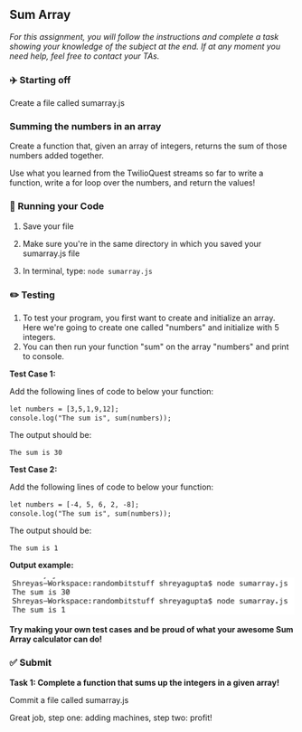 ## Sum Array

*For this assignment, you will follow the instructions and complete a task showing your knowledge of the subject at the end. If at any moment you need help, feel free to contact your TAs.*

### :airplane: Starting off

Create a file called sumarray.js

### Summing the numbers in an array

Create a function that, given an array of integers, returns the sum of those numbers added together.

Use what you learned from the TwilioQuest streams so far to write a function, write a for loop over the numbers, and return the values!

### :red_car: Running your Code

1. Save your file

2. Make sure you're in the same directory in which you saved your sumarray.js file

3. In terminal, type: ```node sumarray.js```

### :pencil2: Testing

1. To test your program, you first want to create and initialize an array. Here we're going to create one called "numbers" and initialize with 5 integers.
2. You can then run your function "sum" on the array "numbers" and print to console.

**Test Case 1:**

Add the following lines of code to below your function:
```
let numbers = [3,5,1,9,12];
console.log("The sum is", sum(numbers));
```
The output should be:
```
The sum is 30
```

**Test Case 2:**

Add the following lines of code to below your function:
```
let numbers = [-4, 5, 6, 2, -8];
console.log("The sum is", sum(numbers));
```
The output should be:
```
The sum is 1
```

**Output example:**

![](sumarraytest.png)

**Try making your own test cases and be proud of what your awesome Sum Array calculator can do!**

### ✅ Submit

**Task 1: Complete a function that sums up the integers in a given array!**

Commit a file called sumarray.js

Great job, step one: adding machines, step two: profit!
